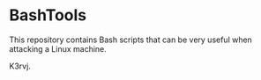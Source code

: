 # BashTools

This repository contains Bash scripts that can be very useful when attacking a Linux machine.

K3rvj.
